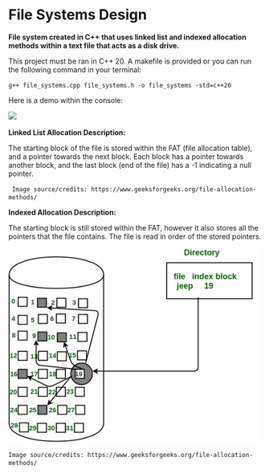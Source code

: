 # File Systems Design

**File system created in C++ that uses linked list and indexed allocation methods within a text file that acts as a disk drive.**

This project must be ran in C++ 20. A makefile is provided or you can run the following command in your terminal:
```
g++ file_systems.cpp file_systems.h -o file_systems -std=c++20
```

Here is a demo within the console:

<img src="demo.gif">

**Linked List Allocation Description:**

The starting block of the file is stored within the FAT (file allocation table), and a pointer towards the next block. Each block has a pointer towards another block, and the last block (end of the file) has a -1 indicating a null pointer.


<imr src="linkedlist.jpeg">

```
 Image source/credits: https://www.geeksforgeeks.org/file-allocation-methods/
```
 
 
**Indexed Allocation Description:**

The starting block is still stored within the FAT, however it also stores all the pointers that the file contains. The file is read in order of the stored pointers.

 
 <img src="indexed.jpeg">
 
 ```
 Image source/credits: https://www.geeksforgeeks.org/file-allocation-methods/
 ```

